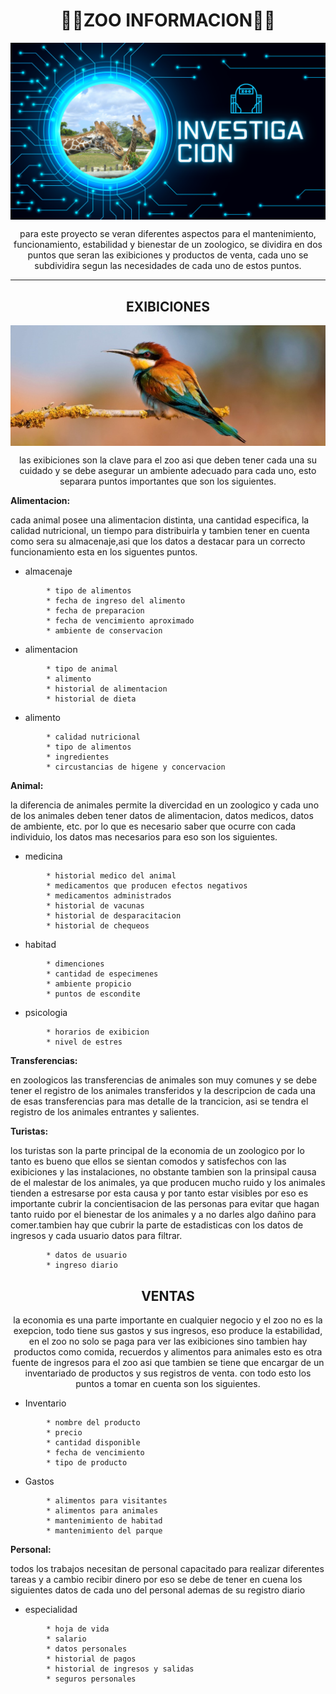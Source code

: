 <h1 align="center">🐾🐨ZOO INFORMACION🐨🐾</h1>

<img src="https://github.com/JuanJoseDuranRinconCAMPUS2/zoologico_campus/blob/main/img/investigacion.png" align="center" alt="investigacion.jpg">

<p align="center">para este proyecto se veran diferentes aspectos para el mantenimiento, funcionamiento, estabilidad y bienestar de un zoologico, se dividira en dos puntos que seran las exibiciones y productos de venta, cada uno se subdividira segun las necesidades de cada uno de estos puntos.
</p>

___

<h2 align="center">EXIBICIONES</h2>

<img src="https://github.com/JuanJoseDuranRinconCAMPUS2/zoologico_campus/blob/main/img/pajarito.jpg" align="center" alt="investigacion.jpg">

<p align="center">las exibiciones son la clave para el zoo asi que deben tener cada una su cuidado y se debe asegurar un ambiente adecuado para cada uno, esto separara puntos importantes que son los siguientes.</p>

**Alimentacion:**

cada animal posee una alimentacion distinta, una cantidad especifica, la calidad nutricional, un tiempo para distribuirla y tambien tener en cuenta como sera su almacenaje,asi que los datos a destacar para un correcto funcionamiento esta en los siguentes puntos.

- almacenaje

```
		* tipo de alimentos
		* fecha de ingreso del alimento
		* fecha de preparacion
		* fecha de vencimiento aproximado
		* ambiente de conservacion
```

- alimentacion

```
		* tipo de animal
		* alimento
		* historial de alimentacion
		* historial de dieta
```

- alimento
```
		* calidad nutricional
		* tipo de alimentos
		* ingredientes
		* circustancias de higene y concervacion
```

**Animal:**

la diferencia de animales permite la divercidad en un zoologico y cada uno de los animales deben tener datos de alimentacion, datos medicos, datos de ambiente, etc.
por lo que es necesario saber que ocurre con cada individuio, los datos mas necesarios para eso son los siguientes.

- medicina
```
		* historial medico del animal
		* medicamentos que producen efectos negativos
		* medicamentos administrados
		* historial de vacunas
		* historial de desparacitacion
		* historial de chequeos
```

- habitad
```
		* dimenciones
		* cantidad de especimenes
		* ambiente propicio
		* puntos de escondite
```

- psicologia
```
		* horarios de exibicion
		* nivel de estres
```

**Transferencias:**

en zoologicos las transferencias de animales son muy comunes y se debe tener el registro de los animales transferidos y la descripcion de cada una de esas transferencias para mas detalle de la trancicion, asi se tendra el registro de los animales entrantes y salientes.

**Turistas:**

los turistas son la parte principal de la economia de un zoologico por lo tanto es bueno que ellos se sientan comodos y satisfechos con las exibiciones y las instalaciones, no obstante tambien son la prinsipal causa de el malestar de los animales, ya que producen mucho ruido y los animales tienden a estresarse por esta causa y por tanto estar visibles por eso es importante cubrir la concientisacion de las personas para evitar que hagan tanto ruido por el bienestar de los animales y a no darles algo dañino para comer.tambien hay que cubrir la parte de estadisticas con los datos de ingresos y cada usuario datos para filtrar.

```
		* datos de usuario
		* ingreso diario 
```

<h2 align="center">VENTAS</h2>

<p align="center">la economia es una parte importante en cualquier negocio y el zoo no es la exepcion, todo tiene sus gastos y sus ingresos, eso produce la estabilidad, en el zoo no solo se paga para ver las exibiciones sino tambien hay productos como comida, recuerdos y alimentos para animales esto es otra fuente de ingresos para el zoo asi que tambien se tiene que encargar de un inventariado de productos y sus registros de venta. con todo esto los puntos a tomar en cuenta son los siguientes.</p>

- Inventario
```
		* nombre del producto
		* precio
		* cantidad disponible
		* fecha de vencimiento
		* tipo de producto
```

- Gastos
```
		* alimentos para visitantes
		* alimentos para animales
		* mantenimiento de habitad
		* mantenimiento del parque
```

**Personal:**

todos los trabajos necesitan de personal capacitado para realizar diferentes tareas y a cambio recibir dinero por eso se debe de tener en cuena los siguientes datos de cada uno del personal ademas de su registro diario

- especialidad
```
        * hoja de vida
		* salario
		* datos personales
		* historial de pagos
		* historial de ingresos y salidas
		* seguros personales
```